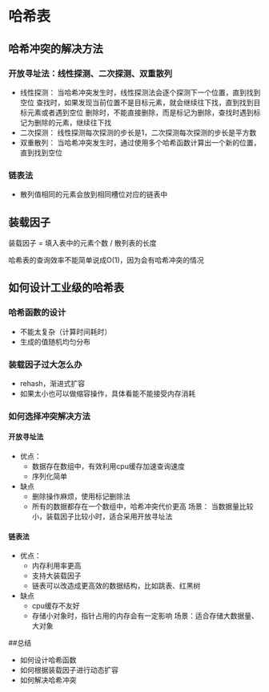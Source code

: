 # 哈希表
## 哈希冲突的解决方法
### 开放寻址法：线性探测、二次探测、双重散列
- 线性探测：
		当哈希冲突发生时，线性探测法会逐个探测下一个位置，直到找到空位
		查找时，如果发现当前位置不是目标元素，就会继续往下找，直到找到目标元素或者遇到空位
        删除时，不能直接删除，而是标记为删除，查找时遇到标记为删除的元素，继续往下找
- 二次探测：
        线性探测每次探测的步长是1，二次探测每次探测的步长是平方数
- 双重散列：
        当哈希冲突发生时，通过使用多个哈希函数计算出一个新的位置，直到找到空位
### 链表法
- 散列值相同的元素会放到相同槽位对应的链表中

## 装载因子
装载因子 = 填入表中的元素个数 / 散列表的长度

哈希表的查询效率不能简单说成O(1)，因为会有哈希冲突的情况

## 如何设计工业级的哈希表
### 哈希函数的设计
- 不能太复杂（计算时间耗时）
- 生成的值随机均匀分布

### 装载因子过大怎么办
- rehash，渐进式扩容
- 如果太小也可以做缩容操作，具体看能不能接受内存消耗

### 如何选择冲突解决方法
#### 开放寻址法
- 优点：
    - 数据存在数组中，有效利用cpu缓存加速查询速度
    - 序列化简单
- 缺点
    - 删除操作麻烦，使用标记删除法
    - 所有的数据都存在一个数组中，哈希冲突代价更高
场景： 当数据量比较小，装载因子比较小时，适合采用开放寻址法
#### 链表法
- 优点：
    - 内存利用率更高
    - 支持大装载因子
    - 链表可以改造成更高效的数据结构，比如跳表、红黑树
- 缺点
    - cpu缓存不友好
    - 存储小对象时，指针占用的内存会有一定影响
场景：适合存储大数据量、大对象


##总结
- 如何设计哈希函数
- 如何根据装载因子进行动态扩容
- 如何解决哈希冲突